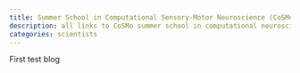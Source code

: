 ```yaml
---
title: Summer School in Computational Sensory-Motor Neuroscience (CoSMo)
description: all links to CoSMo summer school in computational neuroscience materials
categories: scientists
---
```


First test blog

